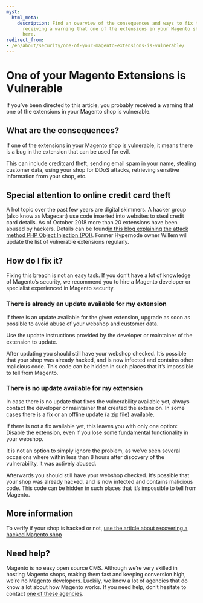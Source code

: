 ```yaml
---
myst:
  html_meta:
    description: Find an overview of the consequences and ways to fix things, when
      receiving a warning that one of the extensions in your Magento shop is vulnerable
      here.
redirect_from:
- /en/about/security/one-of-your-magento-extensions-is-vulnerable/
---
```


<!-- source: https://support.hypernode.com/en/about/security/one-of-your-magento-extensions-is-vulnerable/ -->

# One of your Magento Extensions is Vulnerable

If you’ve been directed to this article, you probably received a warning that one of the extensions in your Magento shop is vulnerable.

## What are the consequences?

If one of the extensions in your Magento shop is vulnerable, it means there is a bug in the extension that can be used for evil.

This can include creditcard theft, sending email spam in your name, stealing customer data, using your shop for DDoS attacks, retrieving sensitive information from your shop, etc.

## Special attention to online credit card theft

A hot topic over the past few years are digital skimmers. A hacker group (also know as Magecart) use code inserted into websites to steal credit card details. As of October 2018 more than 20 extensions have been abused by hackers. Details can be found[in this blog explaining the attack method PHP Object Injection (POI)](https://sansec.io/labs/2018/10/23/magecart-extension-0days/). Former Hypernode owner Willem will update the list of vulnerable extensions regularly.

## How do I fix it?

Fixing this breach is not an easy task. If you don’t have a lot of knowledge of Magento’s security, we recommend you to hire a Magento developer or specialist experienced in Magento security.

### There is already an update available for my extension

If there is an update available for the given extension, upgrade as soon as possible to avoid abuse of your webshop and customer data.

Use the update instructions provided by the developer or maintainer of the extension to update.

After updating you should still have your webshop checked. It’s possible that your shop was already hacked, and is now infected and contains other malicious code. This code can be hidden in such places that it’s impossible to tell from Magento.

### There is no update available for my extension

In case there is no update that fixes the vulnerability available yet, always contact the developer or maintainer that created the extension. In some cases there is a fix or an offline update (a zip file) available.

If there is not a fix available yet, this leaves you with only one option: Disable the extension, even if you lose some fundamental functionality in your webshop.

It is not an option to simply ignore the problem, as we’ve seen several occasions where within less than 8 hours after discovery of the vulnerability, it was actively abused.

Afterwards you should still have your webshop checked. It’s possible that your shop was already hacked, and is now infected and contains malicious code. This code can be hidden in such places that it’s impossible to tell from Magento.

## More information

To verify if your shop is hacked or not, [use the article about recovering a hacked Magento shop](https://support.hypernode.com/knowledgebase/recover-a-hacked-magento-shop/)

## Need help?

Magento is no easy open source CMS. Although we’re very skilled in hosting Magento shops, making them fast and keeping conversion high, we’re no Magento developers. Luckily, we know a lot of agencies that do know a lot about how Magento works. If you need help, don’t hesitate to contact [one of these agencies](https://www.magereport.com/page/support).
